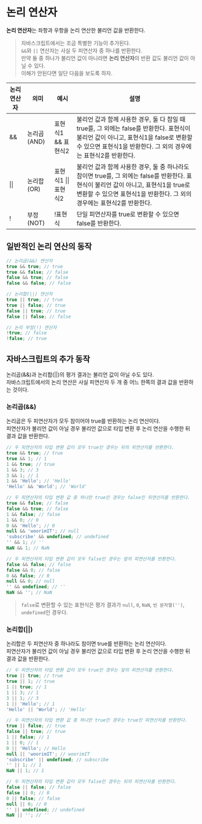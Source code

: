 # 논리 연산자
**논리 연산자**는 좌항과 우항을 논리 연산한 불리언 값을 반환한다.  

> 자바스크립트에서는 조금 특별한 기능이 추가된다.  
```&&```와 ```||``` 연산자는 사실 두 피연산자 중 하나를 반환한다.  
만약 둘 중 하나가 불리언 값이 아니라면 **논리 연산자**의 반환 값도 불리언 값이 아닐 수 있다.  
이해가 안된다면 일단 다음을 보도록 하자.

| 논리 연산자 | 의미 | 예시 | 설명 |
| - | - | - | -|
| && | 논리곱(AND) | 표현식1 && 표현식2 | 불리언 값과 함께 사용한 경우, 둘 다 참일 때 true를, 그 외에는 false를 반환한다. 표현식이 불리언 값이 아니고, 표현식1을 false로 변환할 수 있으면 표현식1을 반환한다. 그 외의 경우에는 표현식2를 반환한다. |
| \|\| | 논리합(OR) | 표현식1 \|\| 표현식2 | 불리언 값과 함께 사용한 경우, 둘 중 하나라도 참이면 true를, 그 외에는 false를 반환한다. 표현식이 불리언 값이 아니고, 표현식1을 true로 변환할 수 있으면 표현식1을 반환한다. 그 외의 경우에는 표현식2를 반환한다. |
| ! | 부정(NOT) | !표현식 | 단일 피연산자를 true로 변환할 수 있으면 false를 반환한다. |

## 일반적인 논리 연산의 동작
```js
// 논리곱(&&) 연산자
true && true; // true
true && false; // false
false && true; // false
false && false; // false

// 논리합(||) 연산자
true || true; // true
true || false; // true
false || true; // true
false || false; // false

// 논리 부정(!) 연산자
!true; // false
!false; // true
```

## 자바스크립트의 추가 동작
논리곱(&&)과 논리합(||)의 평가 결과는 불리언 값이 아닐 수도 있다.  
자바스크립트에서의 논리 연산은 사실 피연산자 두 개 중 어느 한쪽의 결과 값을 반환하는 것이다.

### 논리곱(&&)
논리곱은 두 피연산자가 모두 참이어야 true를 반환하는 논리 연산이다.  
피연산자가 불리언 값이 아닐 경우 불리언 값으로 타입 변환 후 논리 연산을 수행한 뒤 결과 값을 반환한다.  

```js
// 두 피연산자의 타입 변환 값이 모두 true인 경우는 뒤의 피연산자를 반환한다.
true && true; // true
true && 1; // 1
1 && true; // true
1 && 3; // 3
3 && 1; // 1
1 && 'Hello'; // 'Hello'
'Hello' && 'World'; // 'World'

// 두 피연산자의 타입 변환 값 중 하나만 true인 경우는 false인 피연산자를 반환한다.
true && false; // false
false && true; // false
1 && false; // false
1 && 0; // 0
0 && 'Hello'; // 0
null && 'woorimIT'; // null
'subscribe' && undefined; // undefined
'' && 1; // ''
NaN && 1; // NaN

// 두 피연산자의 타입 변환 값이 모두 false인 경우는 앞의 피연산자를 반환한다.
false && false; // false
false && 0; // false
0 && false; // 0
null && 0; // null
'' && undefined; // ''
NaN && ''; // NaN
```

> ```false```로 변환할 수 있는 표현식은 평가 결과가 ```null```, ```0```, ```NaN```, ```빈 문자열('')```, ```undefined```인 경우다.

### 논리합(||)
논리합은 두 피연산자 중 하나라도 참이면 true를 반환하는 논리 연산이다.  
피연산자가 불리언 값이 아닐 경우 불리언 값으로 타입 변환 후 논리 연산을 수행한 뒤 결과 값을 반환한다.  

```js
// 두 피연산자의 타입 변환 값이 모두 true인 경우는 앞의 피연산자를 반환한다.
true || true; // true
true || 1; // true
1 || true; // 1
1 || 3; // 1
3 || 1; // 3
1 || 'Hello'; // 1
'Hello' || 'World'; // 'Hello'

// 두 피연산자의 타입 변환 값 중 하나만 true인 경우는 true인 피연산자를 반환한다.
true || false; // true
false || true; // true
1 || false; // 1
1 || 0; // 1
0 || 'Hello'; // Hello
null || 'woorimIT'; // woorimIT
'subscribe' || undefined; // subscribe
'' || 1; // 1
NaN || 1; // 1

// 두 피연산자의 타입 변환 값이 모두 false인 경우는 뒤의 피연산자를 반환한다.
false || false; // false
false || 0; // 0
0 || false; // false
null || 0; // 0
'' || undefined; // undefined
NaN || ''; // ''
```